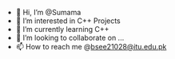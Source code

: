 - 👋 Hi, I’m @Sumama
- 👀 I’m interested in C++ Projects
- 🌱 I’m currently learning C++
- 💞️ I’m looking to collaborate on ...
- 📫 How to reach me @bsee21028@itu.edu.pk

<!---
BSEE21028Sumama/BSEE21028Sumama is a ✨ special ✨ repository because its `README.md` (this file) appears on your GitHub profile.
You can click the Preview link to take a look at your changes.
--->
